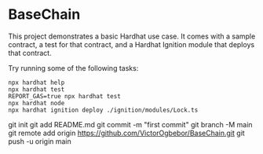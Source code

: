 # BaseChain

This project demonstrates a basic Hardhat use case. It comes with a sample contract, a test for that contract, and a Hardhat Ignition module that deploys that contract.

Try running some of the following tasks:

```shell
npx hardhat help
npx hardhat test
REPORT_GAS=true npx hardhat test
npx hardhat node
npx hardhat ignition deploy ./ignition/modules/Lock.ts
```


git init
git add README.md
git commit -m "first commit"
git branch -M main
git remote add origin https://github.com/VictorOgbebor/BaseChain.git
git push -u origin main